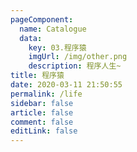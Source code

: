```yaml
---
pageComponent: 
  name: Catalogue
  data: 
    key: 03.程序猿
    imgUrl: /img/other.png
    description: 程序人生~
title: 程序猿
date: 2020-03-11 21:50:55
permalink: /life
sidebar: false
article: false
comment: false
editLink: false
---
```

